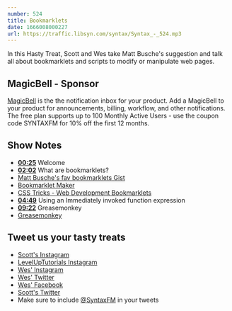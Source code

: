 ```yaml
---
number: 524
title: Bookmarklets
date: 1666008000227
url: https://traffic.libsyn.com/syntax/Syntax_-_524.mp3
---
```


In this Hasty Treat, Scott and Wes take Matt Busche's suggestion and talk all about bookmarklets and scripts to modify or manipulate web pages.

## MagicBell - Sponsor

[MagicBell](https://www.magicbell.com) is the the notification inbox for your product. Add a MagicBell to your product for announcements, billing, workflow, and other notifications. The free plan supports up to 100 Monthly Active Users - use the coupon code SYNTAXFM for 10% off the first 12 months.

## Show Notes

* **[00:25](#t=00:25)** Welcome
* **[02:02](#t=02:02)** What are bookmarklets?
* [Matt Busche's fav bookmarklets Gist](https://gist.github.com/mrbusche/d197281d654b371a1fadfd9f4888358a)
* [Bookmarklet Maker](https://caiorss.github.io/bookmarklet-maker/)
* [CSS Tricks - Web Development Bookmarklets](https://css-tricks.com/web-development-bookmarklets/)
* **[04:49](#t=04:49)** Using an Immediately invoked function expression
* **[09:22](#t=09:22)** Greasemonkey
* [Greasemonkey](https://www.greasespot.net)

## Tweet us your tasty treats

* [Scott's Instagram](https://www.instagram.com/stolinski/)
* [LevelUpTutorials Instagram](https://www.instagram.com/LevelUpTutorials/)
* [Wes' Instagram](https://www.instagram.com/wesbos/)
* [Wes' Twitter](https://twitter.com/wesbos)
* [Wes' Facebook](https://www.facebook.com/wesbos.developer)
* [Scott's Twitter](https://twitter.com/stolinski)
* Make sure to include [@SyntaxFM](https://twitter.com/SyntaxFM) in your tweets
